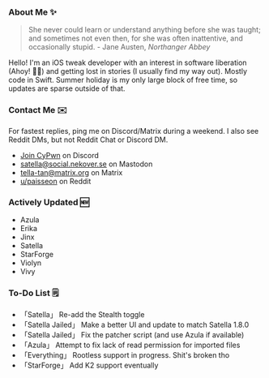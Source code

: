 ### About Me ✨
> She never could learn or understand anything before she was taught; and sometimes not even then, for she was often inattentive, and occasionally stupid. - Jane Austen, *Northanger Abbey*

Hello! I'm an iOS tweak developer with an interest in software liberation (Ahoy! 🏴‍☠️) and getting lost in stories (I usually find my way out). Mostly code in Swift. Summer holiday is my only large block of free time, so updates are sparse outside of that.

### Contact Me ✉️
For fastest replies, ping me on Discord/Matrix during a weekend. I also see Reddit DMs, but not Reddit Chat or Discord DM.

- [Join CyPwn](https://discord.gg/cypwn) on Discord
- [satella@social.nekover.se](https://social.nekover.se/@satella) on Mastodon
- [tella-tan@matrix.org](https://matrix.to/#/#cypwnserver:matrix.org) on Matrix
- [u/paisseon](https://reddit.com/u/paisseon) on Reddit

### Actively Updated 🆕
- Azula
- Erika
- Jinx
- Satella
- StarForge
- Violyn
- Vivy

### To-Do List 🗒
- 「Satella」        Re-add the Stealth toggle
- 「Satella Jailed」 Make a better UI and update to match Satella 1.8.0
- 「Satella Jailed」 Fix the patcher script (and use Azula if available)
- 「Azula」          Attempt to fix lack of read permission for imported files
- 「Everything」     Rootless support in progress. Shit's broken tho
- 「StarForge」      Add K2 support eventually
